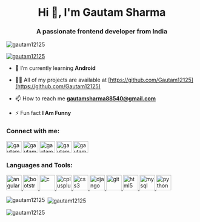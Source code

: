 
<h1 align="center">Hi 👋, I'm Gautam Sharma</h1>
<h3 align="center">A passionate frontend developer from India</h3>

<p align="left"> <img src="https://komarev.com/ghpvc/?username=gautam12125&label=Profile%20views&color=0e75b6&style=flat" alt="gautam12125" /> </p>

<p align="left"> <a href="https://github.com/ryo-ma/github-profile-trophy"><img src="https://github-profile-trophy.vercel.app/?username=gautam12125" alt="gautam12125" /></a> </p>

- 🌱 I’m currently learning **Android**

- 👨‍💻 All of my projects are available at [https://github.com/Gautam12125](https://github.com/Gautam12125)

- 📫 How to reach me **gautamsharma88540@gmail.com**

- ⚡ Fun fact **I Am Funny**

<h3 align="left">Connect with me:</h3>
<p align="left">
<a href="https://dev.to/gautam12125" target="blank"><img align="center" src="https://cdn.jsdelivr.net/npm/simple-icons@3.0.1/icons/dev-dot-to.svg" alt="gautam12125" height="30" width="40" /></a>
<a href="https://twitter.com/gautams83699036" target="blank"><img align="center" src="https://cdn.jsdelivr.net/npm/simple-icons@3.0.1/icons/twitter.svg" alt="gautams83699036" height="30" width="40" /></a>
<a href="https://linkedin.com/in/gautam-0501" target="blank"><img align="center" src="https://cdn.jsdelivr.net/npm/simple-icons@3.0.1/icons/linkedin.svg" alt="gautam-0501" height="30" width="40" /></a>
<a href="https://instagram.com/gautam_0501" target="blank"><img align="center" src="https://cdn.jsdelivr.net/npm/simple-icons@3.0.1/icons/instagram.svg" alt="gautam_0501" height="30" width="40" /></a>
<a href="https://www.youtube.com/c/gautam sharma" target="blank"><img align="center" src="https://cdn.jsdelivr.net/npm/simple-icons@3.0.1/icons/youtube.svg" alt="gautam sharma" height="30" width="40" /></a>
</p>

<h3 align="left">Languages and Tools:</h3>
<p align="left"> <a href="https://angular.io" target="_blank"> <img src="https://devicons.github.io/devicon/devicon.git/icons/angularjs/angularjs-original.svg" alt="angularjs" width="40" height="40"/> </a> <a href="https://getbootstrap.com" target="_blank"> <img src="https://devicons.github.io/devicon/devicon.git/icons/bootstrap/bootstrap-plain.svg" alt="bootstrap" width="40" height="40"/> </a> <a href="https://www.cprogramming.com/" target="_blank"> <img src="https://devicons.github.io/devicon/devicon.git/icons/c/c-original.svg" alt="c" width="40" height="40"/> </a> <a href="https://www.w3schools.com/cpp/" target="_blank"> <img src="https://devicons.github.io/devicon/devicon.git/icons/cplusplus/cplusplus-original.svg" alt="cplusplus" width="40" height="40"/> </a> <a href="https://www.w3schools.com/css/" target="_blank"> <img src="https://devicons.github.io/devicon/devicon.git/icons/css3/css3-original-wordmark.svg" alt="css3" width="40" height="40"/> </a> <a href="https://www.djangoproject.com/" target="_blank"> <img src="https://devicons.github.io/devicon/devicon.git/icons/django/django-original.svg" alt="django" width="40" height="40"/> </a> <a href="https://git-scm.com/" target="_blank"> <img src="https://www.vectorlogo.zone/logos/git-scm/git-scm-icon.svg" alt="git" width="40" height="40"/> </a> <a href="https://www.w3.org/html/" target="_blank"> <img src="https://devicons.github.io/devicon/devicon.git/icons/html5/html5-original-wordmark.svg" alt="html5" width="40" height="40"/> </a> <a href="https://www.mysql.com/" target="_blank"> <img src="https://devicons.github.io/devicon/devicon.git/icons/mysql/mysql-original-wordmark.svg" alt="mysql" width="40" height="40"/> </a> <a href="https://www.python.org" target="_blank"> <img src="https://devicons.github.io/devicon/devicon.git/icons/python/python-original.svg" alt="python" width="40" height="40"/> </a> </p>

<p><img align="left" src="https://github-readme-stats.vercel.app/api/top-langs?username=gautam12125&show_icons=true&locale=en&layout=compact" alt="gautam12125" /></p>

<p>&nbsp;<img align="center" src="https://github-readme-stats.vercel.app/api?username=gautam12125&show_icons=true&locale=en" alt="gautam12125" /></p>

<p><img align="center" src="https://github-readme-streak-stats.herokuapp.com/?user=gautam12125&" alt="gautam12125" /></p>

